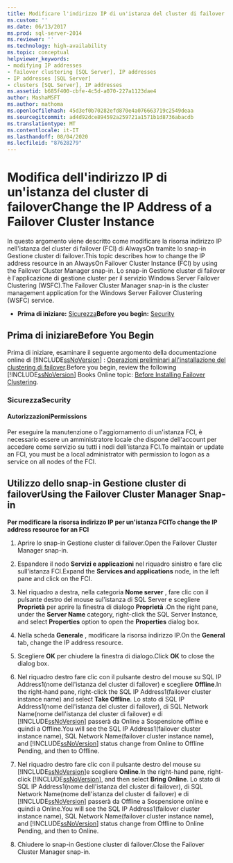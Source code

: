 ```yaml
---
title: Modificare l'indirizzo IP di un'istanza del cluster di failover | Microsoft Docs
ms.custom: ''
ms.date: 06/13/2017
ms.prod: sql-server-2014
ms.reviewer: ''
ms.technology: high-availability
ms.topic: conceptual
helpviewer_keywords:
- modifying IP addresses
- failover clustering [SQL Server], IP addresses
- IP addresses [SQL Server]
- clusters [SQL Server], IP addresses
ms.assetid: b685f400-cbfe-4c5d-a070-227a1123dae4
author: MashaMSFT
ms.author: mathoma
ms.openlocfilehash: 45d3ef0b70282efd870e4a076663719c2549deaa
ms.sourcegitcommit: ad4d92dce894592a259721a1571b1d8736abacdb
ms.translationtype: MT
ms.contentlocale: it-IT
ms.lasthandoff: 08/04/2020
ms.locfileid: "87628279"
---
```

# <a name="change-the-ip-address-of-a-failover-cluster-instance"></a><span data-ttu-id="3d0ea-102">Modifica dell'indirizzo IP di un'istanza del cluster di failover</span><span class="sxs-lookup"><span data-stu-id="3d0ea-102">Change the IP Address of a Failover Cluster Instance</span></span>
  <span data-ttu-id="3d0ea-103">In questo argomento viene descritto come modificare la risorsa indirizzo IP nell'istanza del cluster di failover (FCI) di AlwaysOn tramite lo snap-in Gestione cluster di failover.</span><span class="sxs-lookup"><span data-stu-id="3d0ea-103">This topic describes how to change the IP address resource in an AlwaysOn Failover Cluster Instance (FCI) by using the Failover Cluster Manager snap-in.</span></span> <span data-ttu-id="3d0ea-104">Lo snap-in Gestione cluster di failover è l'applicazione di gestione cluster per il servizio Windows Server Failover Clustering (WSFC).</span><span class="sxs-lookup"><span data-stu-id="3d0ea-104">The Failover Cluster Manager snap-in is the cluster management application for the Windows Server Failover Clustering (WSFC) service.</span></span>  
  
-   <span data-ttu-id="3d0ea-105">**Prima di iniziare:**  [Sicurezza](#Security)</span><span class="sxs-lookup"><span data-stu-id="3d0ea-105">**Before you begin:**  [Security](#Security)</span></span>  
  
##  <a name="before-you-begin"></a><a name="BeforeYouBegin"></a> <span data-ttu-id="3d0ea-106">Prima di iniziare</span><span class="sxs-lookup"><span data-stu-id="3d0ea-106">Before You Begin</span></span>  
 <span data-ttu-id="3d0ea-107">Prima di iniziare, esaminare il seguente argomento della documentazione online di [!INCLUDE[ssNoVersion](../../../includes/ssnoversion-md.md)] : [Operazioni preliminari all'installazione del clustering di failover](../install/before-installing-failover-clustering.md).</span><span class="sxs-lookup"><span data-stu-id="3d0ea-107">Before you begin, review the following [!INCLUDE[ssNoVersion](../../../includes/ssnoversion-md.md)] Books Online topic: [Before Installing Failover Clustering](../install/before-installing-failover-clustering.md).</span></span>  
  
###  <a name="security"></a><a name="Security"></a> <span data-ttu-id="3d0ea-108">Sicurezza</span><span class="sxs-lookup"><span data-stu-id="3d0ea-108">Security</span></span>  
  
####  <a name="permissions"></a><a name="Permissions"></a> <span data-ttu-id="3d0ea-109">Autorizzazioni</span><span class="sxs-lookup"><span data-stu-id="3d0ea-109">Permissions</span></span>  
 <span data-ttu-id="3d0ea-110">Per eseguire la manutenzione o l'aggiornamento di un'istanza FCI, è necessario essere un amministratore locale che dispone dell'account per accedere come servizio su tutti i nodi dell'istanza FCI.</span><span class="sxs-lookup"><span data-stu-id="3d0ea-110">To maintain or update an FCI, you must be a local administrator with permission to logon as a service on all nodes of the FCI.</span></span>  
  
##  <a name="using-the-failover-cluster-manager-snap-in"></a><a name="WSFC"></a> <span data-ttu-id="3d0ea-111">Utilizzo dello snap-in Gestione cluster di failover</span><span class="sxs-lookup"><span data-stu-id="3d0ea-111">Using the Failover Cluster Manager Snap-in</span></span>  
 <span data-ttu-id="3d0ea-112">**Per modificare la risorsa indirizzo IP per un'istanza FCI**</span><span class="sxs-lookup"><span data-stu-id="3d0ea-112">**To change the IP address resource for an FCI**</span></span>  
  
1.  <span data-ttu-id="3d0ea-113">Aprire lo snap-in Gestione cluster di failover.</span><span class="sxs-lookup"><span data-stu-id="3d0ea-113">Open the Failover Cluster Manager snap-in.</span></span>  
  
2.  <span data-ttu-id="3d0ea-114">Espandere il nodo **Servizi e applicazioni** nel riquadro sinistro e fare clic sull'istanza FCI.</span><span class="sxs-lookup"><span data-stu-id="3d0ea-114">Expand the **Services and applications** node, in the left pane and click on the FCI.</span></span>  
  
3.  <span data-ttu-id="3d0ea-115">Nel riquadro a destra, nella categoria **Nome server** , fare clic con il pulsante destro del mouse sul'istanza di SQL Server e scegliere **Proprietà** per aprire la finestra di dialogo **Proprietà** .</span><span class="sxs-lookup"><span data-stu-id="3d0ea-115">On the right pane, under the **Server Name** category, right-click the SQL Server Instance, and select **Properties** option to open the **Properties** dialog box.</span></span>  
  
4.  <span data-ttu-id="3d0ea-116">Nella scheda **Generale** , modificare la risorsa indirizzo IP.</span><span class="sxs-lookup"><span data-stu-id="3d0ea-116">On the **General** tab, change the IP address resource.</span></span>  
  
5.  <span data-ttu-id="3d0ea-117">Scegliere **OK** per chiudere la finestra di dialogo.</span><span class="sxs-lookup"><span data-stu-id="3d0ea-117">Click **OK** to close the dialog box.</span></span>  
  
6.  <span data-ttu-id="3d0ea-118">Nel riquadro destro fare clic con il pulsante destro del mouse su SQL IP Address1(nome dell'istanza del cluster di failover) e scegliere **Offline**.</span><span class="sxs-lookup"><span data-stu-id="3d0ea-118">In the right-hand pane, right-click the SQL IP Address1(failover cluster instance name) and select **Take Offline**.</span></span> <span data-ttu-id="3d0ea-119">Lo stato di SQL IP Address1(nome dell'istanza del cluster di failover), di SQL Network Name(nome dell'istanza del cluster di failover) e di [!INCLUDE[ssNoVersion](../../../includes/ssnoversion-md.md)] passerà da Online a Sospensione offline e quindi a Offline.</span><span class="sxs-lookup"><span data-stu-id="3d0ea-119">You will see the SQL IP Address1(failover cluster instance name), SQL Network Name(failover cluster instance name), and [!INCLUDE[ssNoVersion](../../../includes/ssnoversion-md.md)] status change from Online to Offline Pending, and then to Offline.</span></span>  
  
7.  <span data-ttu-id="3d0ea-120">Nel riquadro destro fare clic con il pulsante destro del mouse su [!INCLUDE[ssNoVersion](../../../includes/ssnoversion-md.md)]e scegliere **Online**.</span><span class="sxs-lookup"><span data-stu-id="3d0ea-120">In the right-hand pane, right-click [!INCLUDE[ssNoVersion](../../../includes/ssnoversion-md.md)], and then select **Bring Online**.</span></span> <span data-ttu-id="3d0ea-121">Lo stato di SQL IP Address1(nome dell'istanza del cluster di failover), di SQL Network Name(nome dell'istanza del cluster di failover) e di [!INCLUDE[ssNoVersion](../../../includes/ssnoversion-md.md)] passerà da Offline a Sospensione online e quindi a Online.</span><span class="sxs-lookup"><span data-stu-id="3d0ea-121">You will see the SQL IP Address1(failover cluster instance name), SQL Network Name(failover cluster instance name), and [!INCLUDE[ssNoVersion](../../../includes/ssnoversion-md.md)] status change from Offline to Online Pending, and then to Online.</span></span>  
  
8.  <span data-ttu-id="3d0ea-122">Chiudere lo snap-in Gestione cluster di failover.</span><span class="sxs-lookup"><span data-stu-id="3d0ea-122">Close the Failover Cluster Manager snap-in.</span></span>  
  
  

